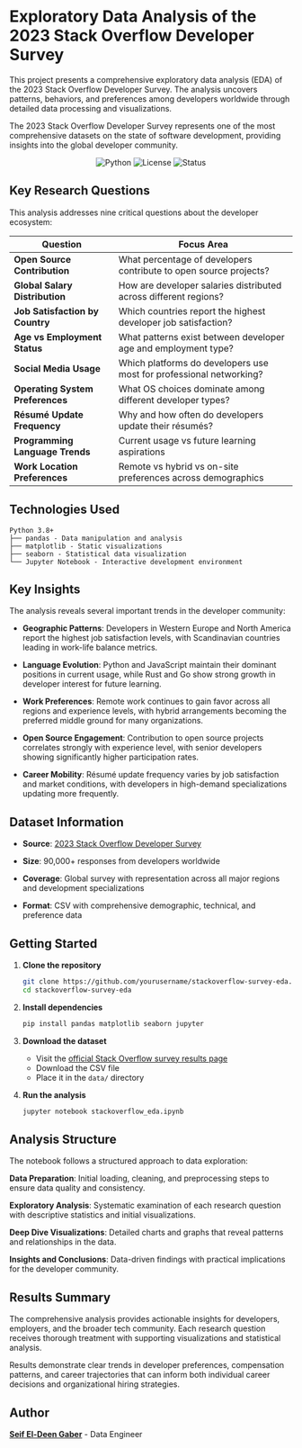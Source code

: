# Exploratory Data Analysis of the 2023 Stack Overflow Developer Survey
This project presents a comprehensive exploratory data analysis (EDA) of the 2023 Stack Overflow Developer Survey. The analysis uncovers patterns, behaviors, and preferences among developers worldwide through detailed data processing and visualizations.

The 2023 Stack Overflow Developer Survey represents one of the most comprehensive datasets on the state of software development, providing insights into the global developer community.

<p align="center">
  <img src="https://img.shields.io/badge/python-v3.8+-blue.svg" alt="Python">
  <img src="https://img.shields.io/badge/license-MIT-green.svg" alt="License">
  <img src="https://img.shields.io/badge/status-complete-success.svg" alt="Status">
</p>

## Key Research Questions

This analysis addresses nine critical questions about the developer ecosystem:

| Question | Focus Area |
|----------|------------|
| **Open Source Contribution** | What percentage of developers contribute to open source projects? |
| **Global Salary Distribution** | How are developer salaries distributed across different regions? |
| **Job Satisfaction by Country** | Which countries report the highest developer job satisfaction? |
| **Age vs Employment Status** | What patterns exist between developer age and employment type? |
| **Social Media Usage** | Which platforms do developers use most for professional networking? |
| **Operating System Preferences** | What OS choices dominate among different developer types? |
| **Résumé Update Frequency** | Why and how often do developers update their résumés? |
| **Programming Language Trends** | Current usage vs future learning aspirations |
| **Work Location Preferences** | Remote vs hybrid vs on-site preferences across demographics |

## Technologies Used

```
Python 3.8+
├── pandas - Data manipulation and analysis
├── matplotlib - Static visualizations
├── seaborn - Statistical data visualization
└── Jupyter Notebook - Interactive development environment
```

## Key Insights

The analysis reveals several important trends in the developer community:

- **Geographic Patterns**: Developers in Western Europe and North America report the highest job satisfaction levels, with Scandinavian countries leading in work-life balance metrics.

- **Language Evolution**: Python and JavaScript maintain their dominant positions in current usage, while Rust and Go show strong growth in developer interest for future learning.

- **Work Preferences**: Remote work continues to gain favor across all regions and experience levels, with hybrid arrangements becoming the preferred middle ground for many organizations.

- **Open Source Engagement**: Contribution to open source projects correlates strongly with experience level, with senior developers showing significantly higher participation rates.

- **Career Mobility**: Résumé update frequency varies by job satisfaction and market conditions, with developers in high-demand specializations updating more frequently.

## Dataset Information

- **Source**: [2023 Stack Overflow Developer Survey](https://survey.stackoverflow.co/2023/)

- **Size**: 90,000+ responses from developers worldwide

- **Coverage**: Global survey with representation across all major regions and development specializations

- **Format**: CSV with comprehensive demographic, technical, and preference data

## Getting Started

1. **Clone the repository**
   ```bash
   git clone https://github.com/yourusername/stackoverflow-survey-eda.git
   cd stackoverflow-survey-eda
   ```

2. **Install dependencies**
   ```bash
   pip install pandas matplotlib seaborn jupyter
   ```

3. **Download the dataset**
   - Visit the [official Stack Overflow survey results page](https://survey.stackoverflow.co/2023/)
   - Download the CSV file
   - Place it in the `data/` directory

4. **Run the analysis**
   ```bash
   jupyter notebook stackoverflow_eda.ipynb
   ```

## Analysis Structure

The notebook follows a structured approach to data exploration:

**Data Preparation**: Initial loading, cleaning, and preprocessing steps to ensure data quality and consistency.

**Exploratory Analysis**: Systematic examination of each research question with descriptive statistics and initial visualizations.

**Deep Dive Visualizations**: Detailed charts and graphs that reveal patterns and relationships in the data.

**Insights and Conclusions**: Data-driven findings with practical implications for the developer community.

## Results Summary

The comprehensive analysis provides actionable insights for developers, employers, and the broader tech community. Each research question receives thorough treatment with supporting visualizations and statistical analysis.

Results demonstrate clear trends in developer preferences, compensation patterns, and career trajectories that can inform both individual career decisions and organizational hiring strategies.

## Author

**[Seif El-Deen Gaber](https://github.com/seeeifg)** - Data Engineer

